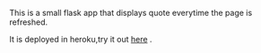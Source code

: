 This is a small flask app that displays quote everytime the page is refreshed. 

It is deployed in heroku,try it out [here](https://refreshquotes.herokuapp.com/) .
